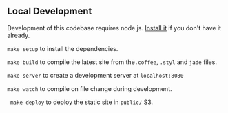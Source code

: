 ## Local Development

Development of this codebase requires node.js. [Install it](http://nodejs.org/dist/v0.8.6/node-v0.8.6.pkg) if you don't have it already.

```make setup``` to install the dependencies.

```make build``` to compile the latest site from the```.coffee```, ```.styl``` and ```jade``` files.

```make server``` to create a development server at ```localhost:8080```

```make watch``` to compile on file change during development.

``` make deploy``` to deploy the static site in ```public/``` S3.
